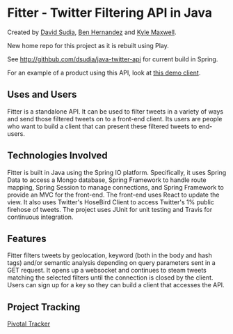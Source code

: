 # Fitter - Twitter Filtering API in Java
Created by [David Sudia](https://github.com/dsudia), [Ben Hernandez](https://github.com/benaychh) and [Kyle Maxwell](https://github.com/KyleJayMaxwell).

New home repo for this project as it is rebuilt using Play.

See http://githbub.com/dsudia/java-twitter-api for current build in Spring.

For an example of a product using this API, look at [this demo client](https://github.com/BenAychh/react-twitter-client).

## Uses and Users
Fitter is a standalone API. It can be used to filter tweets in a variety of ways and send those filtered tweets on to a front-end client. Its users are people who want to build a client that can present these filtered tweets to end-users.

## Technologies Involved
Fitter is built in Java using the Spring IO platform. Specifically, it uses Spring Data to access a Mongo database, Spring Framework to handle route mapping, Spring Session to manage connections, and Spring Framework to provide an MVC for the front-end. The front-end uses React to update the view. It also uses Twitter's HoseBird Client to access Twitter's 1% public firehose of tweets. The project uses JUnit for unit testing and Travis for continuous integration.

## Features
Fitter filters tweets by geolocation, keyword (both in the body and hash tags) and/or semantic analysis depending on query parameters sent in a GET request. It opens up a websocket and continues to steam tweets matching the selected filters until the connection is closed by the client. Users can sign up for a key so they can build a client that accesses the API.

## Project Tracking
[Pivotal Tracker](https://www.pivotaltracker.com/n/projects/1572541)

